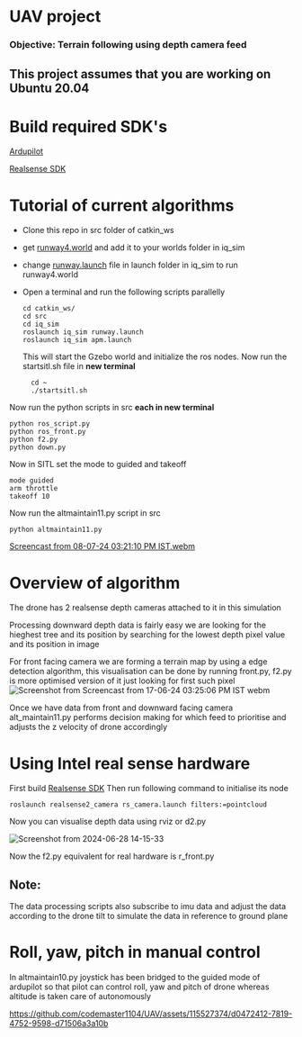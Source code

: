 # UAV project
### Objective: Terrain following using depth camera feed
## This project assumes that you are working on Ubuntu 20.04

# Build required SDK's
[Ardupilot](https://docs.google.com/document/d/1ihAxgX1y3yRMqRnX1yWfk9WDaxZt8JmtFyEddi13SWw/edit)

[Realsense SDK](https://www.mouser.com/applications/getting-started-with-realsense-d455/)

# Tutorial of current algorithms
+ Clone this repo in src folder of catkin_ws
+ get [runway4.world](https://drive.google.com/file/d/1wEHAJMRoC_oQrESQtgkyWg47hVZCOi0y/view?usp=sharing) and add it to your worlds folder in iq_sim
+ change [runway.launch](https://drive.google.com/file/d/1GZMbl0JDaDLkVXpZpK9obQmARWhDPD52/view?usp=sharing) file in launch folder in iq_sim to run runway4.world
+ Open a terminal and run the following scripts parallelly   

  

      cd catkin_ws/
      cd src
      cd iq_sim
      roslaunch iq_sim runway.launch
      roslaunch iq_sim apm.launch
        
    This will start the Gzebo world and initialize the ros nodes.
    Now run the startsitl.sh file in **new terminal**

		cd ~
        ./startsitl.sh
Now run the python scripts in src **each in new terminal**

    python ros_script.py
    python ros_front.py
    python f2.py
    python down.py


Now in SITL set the mode to guided and takeoff

    mode guided
    arm throttle
    takeoff 10

Now run the altmaintain11.py script in src

    python altmaintain11.py


    
[Screencast from 08-07-24 03:21:10 PM IST.webm](https://github.com/codemaster1104/UAV/assets/115527374/7340066e-d0f3-4b90-83c0-3dbc77585eac)


# Overview of algorithm
The drone has 2 realsense depth cameras attached to it in this simulation

Processing downward depth data is fairly easy we are looking for the hieghest tree and its position by searching for the lowest depth pixel value and its position in image

For front facing camera we are forming a terrain map by using a edge detection algorithm, this visualisation can be done by running front.py, f2.py is more optimised version of it just looking for first such pixel
![Screenshot from Screencast from 17-06-24 03:25:06 PM IST webm](https://github.com/codemaster1104/UAV/assets/115527374/cb831b4e-7631-4bda-91c0-c376d4c5a3de)

Once we have data from front and downward facing camera alt_maintain11.py performs decision making for which feed to prioritise and adjusts the z velocity of drone accordingly

# Using Intel real sense hardware

First build [Realsense SDK](https://www.mouser.com/applications/getting-started-with-realsense-d455/)
Then run following command to initialise its node

    roslaunch realsense2_camera rs_camera.launch filters:=pointcloud
    
Now you can visualise depth data using  rviz or d2.py

![Screenshot from 2024-06-28 14-15-33](https://github.com/codemaster1104/UAV/assets/115527374/1f188de1-9f4e-40df-9005-3d6f2650f6e8)

Now the f2.py equivalent for real hardware is r_front.py

## Note:
The data processing scripts also subscribe to imu data and adjust the data according to the drone tilt to simulate the data in reference to ground plane

# Roll, yaw, pitch in manual control

In altmaintain10.py joystick has been bridged to the guided mode of ardupilot so that pilot can control roll, yaw and pitch of drone whereas altitude is taken care of autonomously






https://github.com/codemaster1104/UAV/assets/115527374/d0472412-7819-4752-9598-d71506a3a10b

